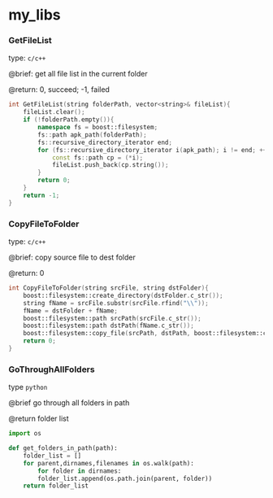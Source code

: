 # my_libs
### GetFileList
type: ```c/c++```

@brief: get all file list in the current folder

@return: 0, succeed; -1, failed

```c++
int GetFileList(string folderPath, vector<string>& fileList){
	fileList.clear();
	if (!folderPath.empty()){
		namespace fs = boost::filesystem;
		fs::path apk_path(folderPath);
		fs::recursive_directory_iterator end;
		for (fs::recursive_directory_iterator i(apk_path); i != end; ++i){
			const fs::path cp = (*i);
			fileList.push_back(cp.string());
		}
		return 0;
	}
	return -1;
}
```
### CopyFileToFolder
type: ```c/c++```

@brief: copy source file to dest folder

@return: 0

```c++
int CopyFileToFolder(string srcFile, string dstFolder){
	boost::filesystem::create_directory(dstFolder.c_str());
	string fName = srcFile.substr(srcFile.rfind("\\"));
	fName = dstFolder + fName;
	boost::filesystem::path srcPath(srcFile.c_str());
	boost::filesystem::path dstPath(fName.c_str());
	boost::filesystem::copy_file(srcPath, dstPath, boost::filesystem::copy_option::none);
	return 0;
}
```

### GoThroughAllFolders

type ```python```

@brief go through all folders in path

@return folder list

```python
import os

def get_folders_in_path(path):
    folder_list = []
    for parent,dirnames,filenames in os.walk(path):
        for folder in dirnames:
	    folder_list.append(os.path.join(parent, folder))
    return folder_list
```
